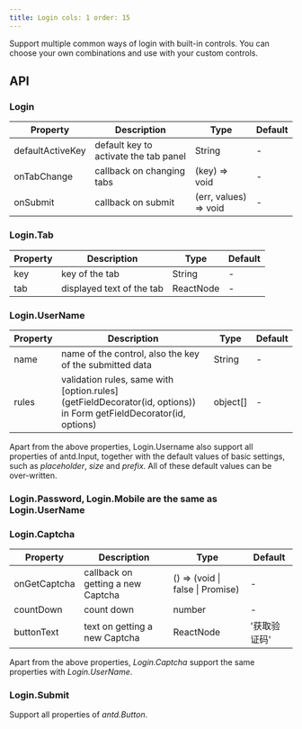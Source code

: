 ```yaml
---
title: Login cols: 1 order: 15
---
```


Support multiple common ways of login with built-in controls. You can choose your own combinations and use with your
custom controls.

## API

### Login

| Property         | Description                           | Type                  | Default |
| ---------------- | ------------------------------------- | --------------------- | ------- |
| defaultActiveKey | default key to activate the tab panel | String                | -       |
| onTabChange      | callback on changing tabs             | (key) => void         | -       |
| onSubmit         | callback on submit                    | (err, values) => void | -       |

### Login.Tab

| Property | Description               | Type      | Default |
| -------- | ------------------------- | --------- | ------- |
| key      | key of the tab            | String    | -       |
| tab      | displayed text of the tab | ReactNode | -       |

### Login.UserName

| Property | Description | Type | Default |
| --- | --- | --- | --- |
| name | name of the control, also the key of the submitted data | String | - |
| rules | validation rules, same with [option.rules](getFieldDecorator(id, options)) in Form getFieldDecorator(id, options) | object[] | - |

Apart from the above properties, Login.Username also support all properties of antd.Input, together with the default
values of basic settings, such as _placeholder_, _size_ and _prefix_. All of these default values can be over-written.

### Login.Password, Login.Mobile are the same as Login.UserName

### Login.Captcha

| Property | Description | Type | Default |
| --- | --- | --- | --- |
| onGetCaptcha | callback on getting a new Captcha | () => (void \| false \| Promise) | - |
| countDown | count down | number | - |
| buttonText | text on getting a new Captcha | ReactNode | '获取验证码' |

Apart from the above properties, _Login.Captcha_ support the same properties with _Login.UserName_.

### Login.Submit

Support all properties of _antd.Button_.
